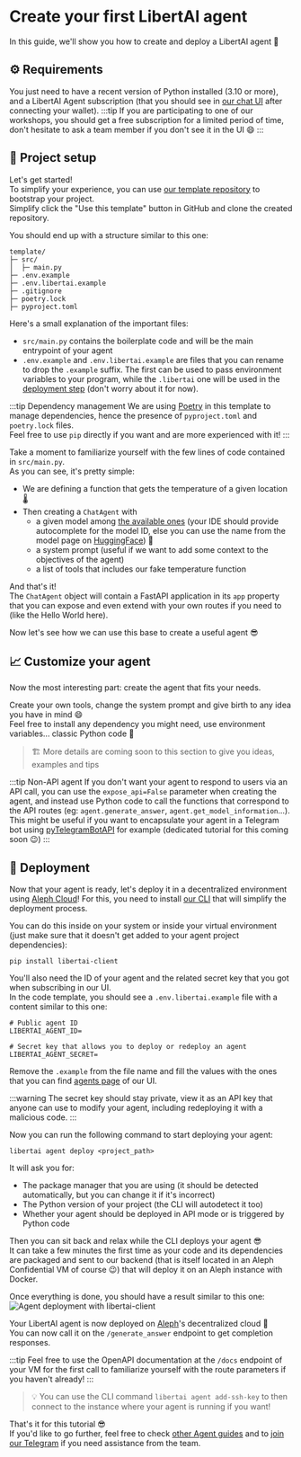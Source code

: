 # Create your first LibertAI agent

In this guide, we'll show you how to create and deploy a LibertAI agent 🚀

## ⚙ Requirements

You just need to have a recent version of Python installed (3.10 or more), and a LibertAI Agent subscription (that you
should see in [our chat UI](https://chat.libertai.io/#/agents) after connecting your wallet).
:::tip
If you are participating to one of our workshops, you should get a free subscription for a limited period of time, don't
hesitate to ask a team member if you don't see it in the UI 😄
:::

## 🧰 Project setup

Let's get started!\
To simplify your experience, you can use [our template repository](https://github.com/Libertai/libertai-agent-template)
to bootstrap your project.\
Simplify click the "Use this template" button in GitHub and clone the created repository.

You should end up with a structure similar to this one:

```text
template/
├─ src/
│  ├─ main.py
├─ .env.example
├─ .env.libertai.example
├─ .gitignore
├─ poetry.lock
├─ pyproject.toml
```

Here's a small explanation of the important files:

- `src/main.py` contains the boilerplate code and will be the main entrypoint of your agent
- `.env.example` and `.env.libertai.example` are files that you can rename to drop the `.example` suffix. The first can
  be used to pass environment variables to your program, while the `.libertai` one will be used in
  the [deployment step](#-deployment) (don't worry about it for now).

:::tip Dependency management
We are using [Poetry](https://python-poetry.org/) in this template to manage dependencies, hence the presence of
`pyproject.toml` and `poetry.lock` files.\
Feel free to use `pip` directly if you want and are more experienced with it!
:::

Take a moment to familiarize yourself with the few lines of code contained in `src/main.py`.\
As you can see, it's pretty simple:

- We are defining a function that gets the temperature of a given location 🌡
- Then creating a `ChatAgent` with
    - a given model among [the available ones](../../specifications.md#-models) (your IDE
      should provide autocomplete for the model ID, else you can use the name from the model page
      on [HuggingFace](https://huggingface.co)) 🤗
    - a system prompt (useful if we want to add some context to the objectives of the agent)
    - a list of tools that includes our fake temperature function

And that's it!\
The `ChatAgent` object will contain a FastAPI application in its `app` property that you can expose and even extend with
your own routes if you need to (like the Hello World here).

Now let's see how we can use this base to create a useful agent 😎

## 📈 Customize your agent

Now the most interesting part: create the agent that fits your needs.

Create your own tools, change the system prompt and give birth to any idea you have in mind 😄\
Feel free to install any dependency you might need, use environment variables... classic Python code 🐍

[//]: # (TODO)
> 🏗 More details are coming soon to this section to give you ideas, examples and tips

:::tip Non-API agent
If you don't want your agent to respond to users via an API call, you can use the `expose_api=False` parameter when
creating the agent, and instead use Python code to call the functions that correspond to the API routes (eg:
`agent.generate_answer`, `agent.get_model_information`...).\
This might be useful if you want to encapsulate your agent in a Telegram bot
using [pyTelegramBotAPI](https://github.com/eternnoir/pyTelegramBotAPI) for example (dedicated tutorial for this coming
soon 😉)
:::

## 🚀 Deployment

Now that your agent is ready, let's deploy it in a decentralized environment using [Aleph Cloud](https://aleph.cloud)!
For this, you need to install [our CLI](https://pypi.org/project/libertai-client) that will simplify the deployment
process.

You can do this inside on your system or inside your virtual environment (just make sure that it doesn't get added to
your agent project dependencies):

```shell
pip install libertai-client
```

You'll also need the ID of your agent and the related secret key that you got when subscribing in our UI.\
In the code template, you should see a `.env.libertai.example` file with a content similar to this one:

```text
# Public agent ID
LIBERTAI_AGENT_ID=

# Secret key that allows you to deploy or redeploy an agent
LIBERTAI_AGENT_SECRET=
```

Remove the `.example` from the file name and fill the values with the ones that you can
find [agents page](https://chat.libertai.io/#/agents) of our UI.

:::warning
The secret key should stay private, view it as an API key that anyone can use to modify your agent, including
redeploying it with a malicious code.
:::

Now you can run the following command to start deploying your agent:

```shell
libertai agent deploy <project_path>
```

It will ask you for:

- The package manager that you are using (it should be detected automatically, but you can change it if it's incorrect)
- The Python version of your project (the CLI will autodetect it too)
- Whether your agent should be deployed in API mode or is triggered by Python code

Then you can sit back and relax while the CLI deploys your agent 😎\
It can take a few minutes the first time as your code and its dependencies are packaged and sent to
our backend (that is itself located in an Aleph Confidential VM of course 😉) that will deploy it on an Aleph instance
with Docker.

Once everything is done, you should have a result similar to this one:\
![Agent deployment with libertai-client](/assets/agents/deploy.png)

Your LibertAI agent is now deployed on [Aleph](https://aleph.cloud)'s decentralized cloud 🚀\
You can now call it on the `/generate_answer` endpoint to get completion responses.

:::tip
Feel free to use the OpenAPI documentation at the `/docs` endpoint of your VM for the first call to familiarize yourself
with the route parameters if you haven't already!
:::

> 💡 You can use the CLI command `libertai agent add-ssh-key` to then connect to the instance where your agent is running
> if you want!

That's it for this tutorial 😎\
If you'd like to go further, feel free to check [other Agent guides](../index.md) and
to [join our Telegram](https://t.me/libertai) if you need assistance from the team.
